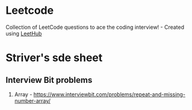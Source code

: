 # Leetcode
Collection of LeetCode questions to ace the coding interview! - Created using [LeetHub](https://github.com/QasimWani/LeetHub)


# Striver's sde sheet
## Interview Bit problems
1. Array - https://www.interviewbit.com/problems/repeat-and-missing-number-array/
